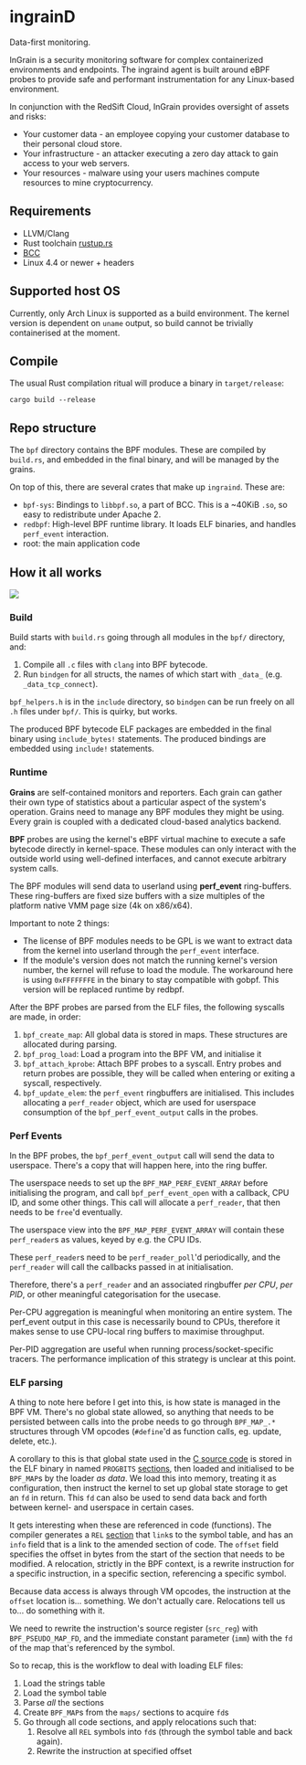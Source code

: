 ingrainD
========

Data-first monitoring.

InGrain is a security monitoring software for complex containerized
environments and endpoints. The ingraind agent is built around eBPF probes to
provide safe and performant instrumentation for any Linux-based environment.

In conjunction with the RedSift Cloud, InGrain provides oversight of assets and
risks:
 * Your customer data - an employee copying your customer database to their
   personal cloud store.
 * Your infrastructure - an attacker executing a zero day attack to gain access
   to your web servers.
 * Your resources - malware using your users machines compute resources to mine
   cryptocurrency.


## Requirements
 
 * LLVM/Clang
 * Rust toolchain [rustup.rs](https://rustup.rs)
 * [BCC](https://github.com/iovisor/bcc)
 * Linux 4.4 or newer + headers
 
## Supported host OS

Currently, only Arch Linux is supported as a build environment. The kernel
version is dependent on `uname` output, so build cannot be trivially
containerised at the moment.

## Compile

The usual Rust compilation ritual will produce a binary in `target/release`:

    cargo build --release
    
## Repo structure

The `bpf` directory contains the BPF modules. These are compiled by `build.rs`,
and embedded in the final binary, and will be managed by the grains.

On top of this, there are several crates that make up `ingraind`.
These are:

 * `bpf-sys`: Bindings to `libbpf.so`, a part of BCC. This is a ~40KiB `.so`, so
   easy to redistribute under Apache 2.
 * `redbpf`: High-level BPF runtime library. It loads ELF binaries, and handles
   `perf_event` interaction.
 * root: the main application code
 
## How it all works

![](./architecture.png)

### Build

Build starts with `build.rs` going through all modules in the `bpf/` directory, and:

 1. Compile all `.c` files with `clang` into BPF bytecode.
 1. Run `bindgen` for all structs, the names of which start with `_data_` (e.g.
    `_data_tcp_connect`).
    
`bpf_helpers.h` is in the `include` directory, so `bindgen` can be run freely on
all `.h` files under `bpf/`. This is quirky, but works.

The produced BPF bytecode ELF packages are embedded in the final binary
using `include_bytes!` statements.
The produced bindings are embedded using `include!` statements.
 
### Runtime

**Grains** are self-contained monitors and reporters. Each grain can gather their
own type of statistics about a particular aspect of the system's operation.
Grains need to manage any BPF modules they might be using. Every grain is
coupled with a dedicated cloud-based analytics backend.

**BPF** probes are using the kernel's eBPF virtual machine to execute a safe
bytecode directly in kernel-space. These modules can only interact with the
outside world using well-defined interfaces, and cannot execute arbitrary system
calls.

The BPF modules will send data to userland using **perf_event** ring-buffers.
These ring-buffers are fixed size buffers with a size multiples of the platform
native VMM page size (4k on x86/x64).

Important to note 2 things:
 * The license of BPF modules needs to be GPL is we want to extract data from
   the kernel into userland through the `perf_event` interface.
 * If the module's version does not match the running kernel's version number,
   the kernel will refuse to load the module. The workaround here is using
   `0xFFFFFFFE` in the binary to stay compatible with gobpf. This version will
   be replaced runtime by redbpf.

After the BPF probes are parsed from the ELF files, the following syscalls are
made, in order:
 1. `bpf_create_map`: All global data is stored in maps. These structures are
    allocated during parsing.
 1. `bpf_prog_load`: Load a program into the BPF VM, and initialise it
 1. `bpf_attach_kprobe`: Attach BPF probes to a syscall. Entry probes and return
    probes are possible, they will be called when entering or exiting a syscall,
    respectively.
 1. `bpf_update_elem`: the `perf_event` ringbuffers are initialised. This
    includes allocating a `perf_reader` object, which are used for userspace
    consumption of the `bpf_perf_event_output` calls in the probes.
    
### Perf Events

In the BPF probes, the `bpf_perf_event_output` call will send the data to
userspace. There's a copy that will happen here, into the ring buffer.

The userspace needs to set up the `BPF_MAP_PERF_EVENT_ARRAY` before initialising
the program, and call `bpf_perf_event_open` with a callback, CPU ID, and some
other things. This call will allocate a `perf_reader`, that then needs to be
`free`'d eventually.

The userspace view into the `BPF_MAP_PERF_EVENT_ARRAY` will contain these
`perf_reader`s as values, keyed by e.g. the CPU IDs.

These `perf_reader`s need to be `perf_reader_poll`'d periodically, and the
`perf_reader` will call the callbacks passed in at initialisation.

Therefore, there's a `perf_reader` and an associated ringbuffer *per CPU*, *per
PID*, or other meaningful categorisation for the usecase.

Per-CPU aggregation is meaningful when monitoring an entire system. The
perf_event output in this case is necessarily bound to CPUs, therefore it makes
sense to use CPU-local ring buffers to maximise throughput.

Per-PID aggregation are useful when running process/socket-specific tracers. The
performance implication of this strategy is unclear at this point.
    
### ELF parsing

A thing to note here before I get into this, is how state is managed in the BPF
VM. There's no global state allowed, so anything that needs to be persisted
between calls into the probe needs to go through `BPF_MAP_.*` structures through
VM opcodes (`#define`'d as function calls, eg. update, delete, etc.).

A corollary to this is that global state used in the [C source
code](https://elixir.bootlin.com/linux/v4.17.1/source/tools/lib/bpf/libbpf.h#L209)
is stored in the ELF binary in named `PROGBITS`
[sections](https://docs.rs/goblin/0.0.15/goblin/elf/section_header/struct.SectionHeader.html),
then loaded and initialised to be `BPF_MAP`s by the loader *as data*. We load
this into memory, treating it as configuration, then instruct the kernel to set
up global state storage to get an `fd` in return. This `fd` can also be used to
send data back and forth between kernel- and userspace in certain cases.

It gets interesting when these are referenced in code (functions). The compiler
generates a `REL`
[section](https://docs.rs/goblin/0.0.15/goblin/elf/reloc/struct.Reloc.html) that
`link`s to the symbol table, and has an `info` field that is a link to the
amended section of code. The `offset` field specifies the offset in bytes from
the start of the section that needs to be modified. A relocation, strictly in
the BPF context, is a rewrite instruction for a specific instruction, in a
specific section, referencing a specific symbol.

Because data access is always through VM opcodes, the instruction at the
`offset` location is... something. We don't actually care. Relocations tell us
to... do something with it.

We need to rewrite the instruction's source register (`src_reg`) with
`BPF_PSEUDO_MAP_FD`, and the immediate constant parameter (`imm`) with the `fd`
of the map that's referenced by the symbol.

So to recap, this is the workflow to deal with loading ELF files:
 1. Load the strings table
 1. Load the symbol table
 1. Parse *all* the sections
 1. Create `BPF_MAP`s from the `maps/` sections to acquire `fd`s
 1. Go through all code sections, and apply relocations such that:
    1. Resolve all `REL` symbols into `fd`s (through the symbol table and back again).
    1. Rewrite the instruction at specified offset


